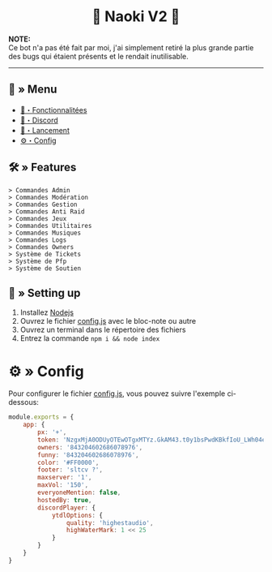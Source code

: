 <h1 align="center">🔗 Naoki V2 🚀</h1>

**NOTE:** \
Ce bot n'a pas été fait par moi, j'ai simplement retiré la plus grande partie des bugs qui étaient présents et le rendait inutilisable.

---
## <a id="menu"></a>🔱 » Menu

- [🔰・Fonctionnalitées](#features)
- [🌌・Discord](https://discord.gg/nANSkCyehT)
- [🎉・Lancement](#setup)
- [⚙・Config](#config)

## <a id="features"></a>🛠 » Features

```
> Commandes Admin
> Commandes Modération
> Commandes Gestion
> Commandes Anti Raid
> Commandes Jeux
> Commandes Utilitaires
> Commandes Musiques
> Commandes Logs
> Commandes Owners
> Système de Tickets
> Système de Pfp
> Système de Soutien
```

## <a id="setup"></a> 📁 » Setting up 

1. Installez [Nodejs](https://nodejs.org/ko/blog/release/v16.19.0/)
2. Ouvrez le fichier [config.js](https://github.com/002-sans/Naoki-Bot-Perso/blob/main/config.js) avec le bloc-note ou autre
3. Ouvrez un terminal dans le répertoire des fichiers
4. Entrez la commande `npm i && node index`

# <a id="config"></a>⚙ » Config

Pour configurer le fichier [config.js](https://github.com/002-sans/Naoki-Bot-Perso/blob/main/config.js), vous pouvez suivre l'exemple ci-dessous:

```js
module.exports = {
    app: {
        px: '+',
        token: 'NzgxMjA0ODUyOTEwOTgxMTYz.GkAM43.t0y1bsPwdKBkfIoU_LWh04eOtNcekjPbCFwRz0',
        owners: '843204602686078976',
        funny: '843204602686078976',
        color: '#FF0000',
        footer: 'sltcv ?',
        maxserver: '1',
        maxVol: '150',
        everyoneMention: false,
        hostedBy: true,
        discordPlayer: {
            ytdlOptions: {
                quality: 'highestaudio',
                highWaterMark: 1 << 25
            }
        }
    }
}
```

